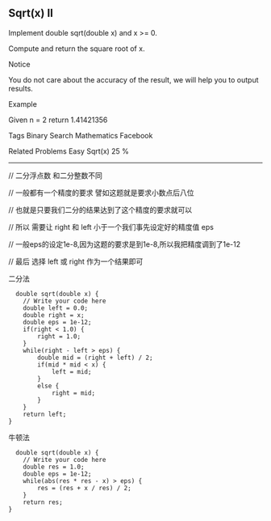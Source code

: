 ## Sqrt(x) II  ##

Implement double sqrt(double x) and x >= 0.

Compute and return the square root of x.

 Notice

You do not care about the accuracy of the result, we will help you to output results.

Example

Given n = 2 return 1.41421356

Tags 
Binary Search Mathematics Facebook

Related Problems 
Easy Sqrt(x) 25 %

----------
// 二分浮点数 和二分整数不同

// 一般都有一个精度的要求 譬如这题就是要求小数点后八位

// 也就是只要我们二分的结果达到了这个精度的要求就可以

// 所以 需要让 right 和 left 小于一个我们事先设定好的精度值 eps

// 一般eps的设定1e-8,因为这题的要求是到1e-8,所以我把精度调到了1e-12

// 最后 选择 left 或 right 作为一个结果即可

二分法

	  double sqrt(double x) {
	    // Write your code here
	    double left = 0.0;
	    double right = x;
	    double eps = 1e-12;
	    if(right < 1.0) {
	        right = 1.0;
	    }
	    while(right - left > eps) {
	        double mid = (right + left) / 2;
	        if(mid * mid < x) {
	            left = mid;
	        }
	        else {
	            right = mid;
	        }
	    }
	    return left;
	}
牛顿法
	
	  double sqrt(double x) {
	    // Write your code here
	    double res = 1.0;
	    double eps = 1e-12;
	    while(abs(res * res - x) > eps) {
	        res = (res + x / res) / 2;
	    }
	    return res;
	}